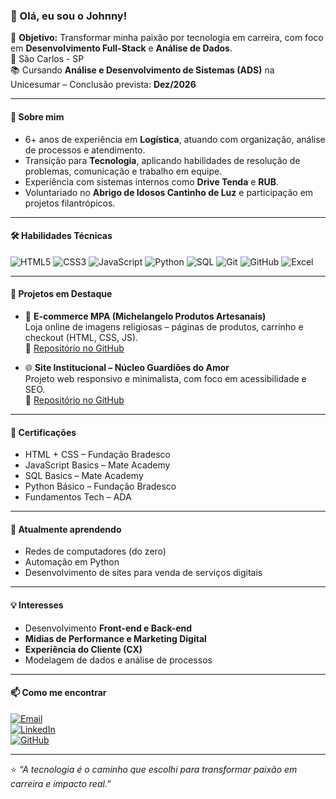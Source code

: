 ### 👋 Olá, eu sou o Johnny! 

🎯 **Objetivo:** Transformar minha paixão por tecnologia em carreira, com foco em **Desenvolvimento Full-Stack** e **Análise de Dados**.  
 📍  São Carlos - SP  
📚 Cursando **Análise e Desenvolvimento de Sistemas (ADS)** na Unicesumar – Conclusão prevista: **Dez/2026**  

---

#### 🚀 Sobre mim
- 6+ anos de experiência em **Logística**, atuando com organização, análise de processos e atendimento.  
- Transição para **Tecnologia**, aplicando habilidades de resolução de problemas, comunicação e trabalho em equipe.  
- Experiência com sistemas internos como **Drive Tenda** e **RUB**.  
- Voluntariado no **Abrigo de Idosos Cantinho de Luz** e participação em projetos filantrópicos.  

---

#### 🛠️ Habilidades Técnicas

![HTML5](https://img.shields.io/badge/HTML5-E34F26?style=for-the-badge&logo=html5&logoColor=white)  ![CSS3](https://img.shields.io/badge/CSS3-1572B6?style=for-the-badge&logo=css3&logoColor=white)  ![JavaScript](https://img.shields.io/badge/JavaScript-F7DF1E?style=for-the-badge&logo=javascript&logoColor=black)  ![Python](https://img.shields.io/badge/Python-3776AB?style=for-the-badge&logo=python&logoColor=white)  ![SQL](https://img.shields.io/badge/SQL-336791?style=for-the-badge&logo=postgresql&logoColor=white)  ![Git](https://img.shields.io/badge/Git-F05032?style=for-the-badge&logo=git&logoColor=white)  ![GitHub](https://img.shields.io/badge/GitHub-181717?style=for-the-badge&logo=github&logoColor=white)  ![Excel](https://img.shields.io/badge/Excel-217346?style=for-the-badge&logo=microsoft-excel&logoColor=white)  

---

#### 📌 Projetos em Destaque
- 🛒 **E-commerce MPA (Michelangelo Produtos Artesanais)**  
  Loja online de imagens religiosas – páginas de produtos, carrinho e checkout (HTML, CSS, JS).  
  🔗 [Repositório no GitHub](https://github.com/Johnny-Richard/mpa-shop)  

- 🌐 **Site Institucional – Núcleo Guardiões do Amor**  
  Projeto web responsivo e minimalista, com foco em acessibilidade e SEO.  
  🔗 [Repositório no GitHub](https://github.com/Johnny-Richard/pagina-nucleo-g-a)  

---

#### 📜 Certificações
- HTML + CSS – Fundação Bradesco  
- JavaScript Basics – Mate Academy  
- SQL Basics – Mate Academy  
- Python Básico – Fundação Bradesco  
- Fundamentos Tech – ADA  

---

#### 🌱 Atualmente aprendendo
- Redes de computadores (do zero)  
- Automação em Python  
- Desenvolvimento de sites para venda de serviços digitais  

---

#### 💡 Interesses
- Desenvolvimento **Front-end e Back-end**  
- **Mídias de Performance e Marketing Digital**  
- **Experiência do Cliente (CX)**  
- Modelagem de dados e análise de processos  

---

#### 📫 Como me encontrar

[![Email](https://img.shields.io/badge/Email-matos__johnny%40hotmail.com-red?style=for-the-badge&logo=gmail&logoColor=white)](mailto:matos_johnny@hotmail.com)  
[![LinkedIn](https://img.shields.io/badge/LinkedIn-Johnny%20Richard-blue?style=for-the-badge&logo=linkedin&logoColor=white)](https://www.linkedin.com/in/johnny-r-280950263/)  
[![GitHub](https://img.shields.io/badge/GitHub-Johnny--Richard-black?style=for-the-badge&logo=github&logoColor=white)](https://github.com/Johnny-Richard)  

---

⭐ *“A tecnologia é o caminho que escolhi para transformar paixão em carreira e impacto real.”*  
